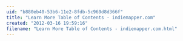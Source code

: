 ```yaml
---
uid: "b880eb40-53b6-11e2-8fdb-5c969d8d366f"
title: "Learn More Table of Contents - indiemapper.com"
created: "2012-03-16 19:59:16"
filename: "Learn More Table of Contents - indiemapper.com.html"
---
```

